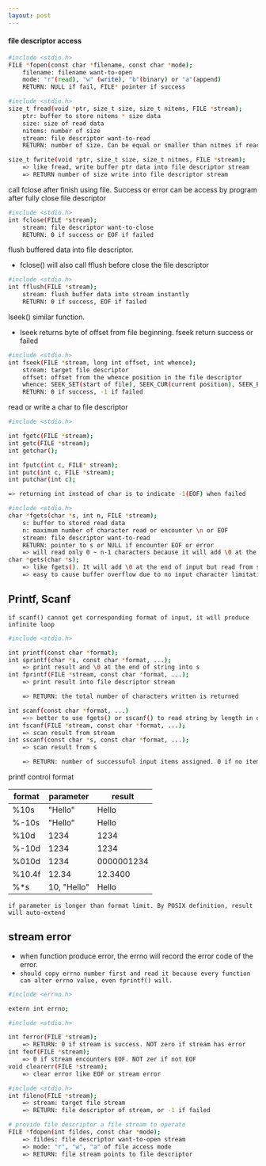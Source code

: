 ```yaml
---
layout: post
---
```


#### file descriptor access
``` bash
#include <stdio.h>
FILE *fopen(const char *filename, const char *mode);
	filename: filename want-to-open
	mode: "r"(read), "w" (write), "b"(binary) or "a"(append)
	RETURN: NULL if fail, FILE* pointer if success
```

``` bash
#include <stdio.h>
size_t fread(void *ptr, size_t size, size_t nitems, FILE *stream);
	ptr: buffer to store nitems * size data
	size: size of read data
	nitems: number of size
	stream: file descriptor want-to-read
	RETURN: number of size. Can be equal or smaller than nitmes if reach EOF

size_t fwrite(void *ptr, size_t size, size_t nitmes, FILE *stream);
	=> like fread, write buffer ptr data into file descriptor stream
	=> RETURN number of size write into file descriptor stream
```

call fclose after finish using file. Success or error can be access by program after fully close file descriptor
``` bash
#include <stdio.h>
int fclose(FILE *stream);
	stream: file descriptor want-to-close
	RETURN: 0 if success or EOF if failed
```

flush buffered data into file descriptor.
- fclose() will also call fflush before close the file descriptor
``` bash
#include <stdio.h>
int fflush(FILE *stream);
	stream: flush buffer data into stream instantly
	RETURN: 0 if success, EOF if failed
```

lseek() similar function.
- lseek returns byte of offset from file beginning. fseek return success or failed
``` bash
#include <stdio.h>
int fseek(FILE *stream, long int offset, int whence);
	stream: target file descriptor
	offset: offset from the whence position in the file descriptor
	whence: SEEK_SET(start of file), SEEK_CUR(current position), SEEK_END(end of file), etc
	RETURN: 0 if success, -1 if failed
```

read or write a char to file descriptor
``` bash
#include <stdio.h>

int fgetc(FILE *stream);
int getc(FILE *stream);
int getchar();

int fputc(int c, FILE* stream);
int putc(int c, FILE *stream);
int putchar(int c);

=> returning int instead of char is to indicate -1(EOF) when failed
```

``` bash
#include <stdio.h>
char *fgets(char *s, int n, FILE *stream);
	s: buffer to stored read data
	n: maximum number of character read or encounter \n or EOF
	stream: file descriptor want-to-read
	RETURN: pointer to s or NULL if encounter EOF or error
	=> will read only 0 ~ n-1 characters because it will add \0 at the end of string
char *gets(char *s);
	=> like fgets(). It will add \0 at the end of input but read from stdin
	=> easy to cause buffer overflow due to no input character limitation on gets()
```

## Printf, Scanf
`if scanf() cannot get corresponding format of input, it will produce infinite loop`

``` bash
#include <stdio.h>

int printf(const char *format);
int sprintf(char *s, const char *format, ...);
	=> print result and \0 at the end of string into s
int fprintf(FILE *stream, const char *format, ...);
	=> print result into file descriptor stream

	=> RETURN: the total number of characters written is returned

int scanf(const char *format, ...)
	=>> better to use fgets() or sscanf() to read string by length in order to prevent buffer overflow;
int fscanf(FILE *stream, const char *format, ...);
	=> scan result from stream
int sscanf(const char *s, const char *format, ...);
	=> scan result from s

	=> RETURN: number of successuful input items assigned. 0 if no items assigned. -1 if failed or EOF
```

printf control format

|format|parameter|result|
|-|-|-|
|%10s|"Hello"|     Hello|
|%-10s|"Hello"|Hello     |
|%10d|1234|      1234|
|%-10d|1234|1234      |
|%010d|1234|0000001234|
|%10.4f|12.34|        12.3400|
|%\*s|10, "Hello"|     Hello|

`if parameter is longer than format limit. By POSIX definition, result will auto-extend`

## stream error

- when function produce error, the errno will record the error code of the error.
- `should copy errno number first and read it because every function can alter errno value, even fprintf() will.`

``` bash
#include <errno.h>

extern int errno;
```

``` bash
#include <stdio.h>

int ferror(FILE *stream);
	=> RETURN: 0 if stream is success. NOT zero if stream has error
int feof(FILE *stream);
	=> 0 if stream encounters EOF. NOT zer if not EOF
void clearerr(FILE *stream);
	=> clear error like EOF or stream error
```

``` bash
#include <stdio.h>
int fileno(FILE *stream);
	=> stream: target file stream
	=> RETURN: file descriptor of stream, or -1 if failed

# provide file descriptor a file stream to operate
FILE *fdopen(int fildes, const char *mode);
	=> fildes: file descriptor want-to-open stream
	=> mode: "r", "w", "a" of file access mode
	=> RETURN: file stream points to file descriptor
```

